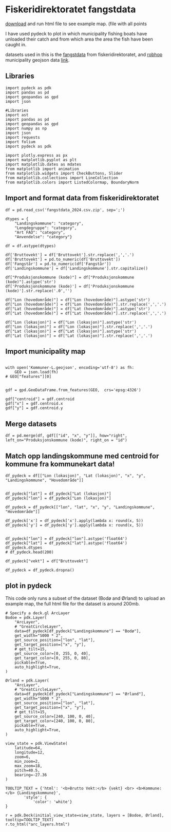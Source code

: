 # Fiskeridirektoratet fangstdata

[download](arc_layers.html) and run html file to see example map. (file with all points 

I have used pydeck to plot in which municipality fishing boats have unloaded their catch and from which area the area the fish have been caught in.

datasets used in this is the [fangstdata](https://www.fiskeridir.no/Tall-og-analyse/AApne-data/Fangstdata-seddel-koblet-med-fartoeydata) from fiskeridirektoratet, and [robhop](https://github.com/robhop/) municipality geojson data [link](https://github.com/robhop/fylker-og-kommuner/blob/main/Kommuner-L.geojson).

## Libraries 

```
import pydeck as pdk
import pandas as pd
import geopandas as gpd
import json

#Libraries
import ast
import pandas as pd
import geopandas as gpd
import numpy as np
import json
import requests
import folium
import pydeck as pdk

import plotly.express as px
import matplotlib.pyplot as plt
import matplotlib.dates as mdates
from matplotlib import animation
from matplotlib.widgets import CheckButtons, Slider
from matplotlib.collections import LineCollection
from matplotlib.colors import ListedColormap, BoundaryNorm

```
## Import and format data from fiskeridirektoratet
```
df = pd.read_csv('fangstdata_2024.csv.zip', sep=';')

dtypes = {
    "Landingskommune": "category",
    "Lengdegruppe": "category",
    "Art FAO": "category",
    "Anvendelse": "category"}

df = df.astype(dtypes)

df['Bruttovekt'] = df['Bruttovekt'].str.replace(',','.')
df['Bruttovekt'] = pd.to_numeric(df['Bruttovekt'])
df['Fangstår'] = pd.to_numeric(df['Fangstår'])
df['Landingskommune'] = df['Landingskommune'].str.capitalize()

df["Produksjonskommune (kode)"] = df["Produksjonskommune (kode)"].astype('str')
df['Produksjonskommune (kode)'] = df['Produksjonskommune (kode)'].str.replace('.0','')

df["Lon (hovedområde)"] = df["Lon (hovedområde)"].astype('str')
df["Lon (hovedområde)"] = df["Lon (hovedområde)"].str.replace(',','.')
df["Lat (hovedområde)"] = df["Lat (hovedområde)"].astype('str')
df["Lat (hovedområde)"] = df["Lat (hovedområde)"].str.replace(',','.')

df["Lon (lokasjon)"] = df["Lon (lokasjon)"].astype('str')
df["Lon (lokasjon)"] = df["Lon (lokasjon)"].str.replace(',','.')
df["Lat (lokasjon)"] = df["Lat (lokasjon)"].astype('str')
df["Lat (lokasjon)"] = df["Lat (lokasjon)"].str.replace(',','.')

```
## Import municipality map 

```

with open('Kommuner-L.geojson', encoding='utf-8') as fh:
    GEO = json.load(fh)
# GEO["features"][0]


gdf = gpd.GeoDataFrame.from_features(GEO,  crs='epsg:4326')

gdf["centroid"] = gdf.centroid
gdf["x"] = gdf.centroid.x
gdf["y"] = gdf.centroid.y

```
## Merge datasets

```
df = pd.merge(df, gdf[["id", "x", "y"]], how="right", left_on="Produksjonskommune (kode)", right_on = "id")
```

## Match opp landingskommune med centroid for kommune fra kommunekart data!
```
df_pydeck = df[["Lon (lokasjon)", "Lat (lokasjon)", "x", "y", "Landingskommune", "Hovedområde"]]


df_pydeck["lat"] = df_pydeck["Lat (lokasjon)"]
df_pydeck["lon"] = df_pydeck["Lon (lokasjon)"]

df_pydeck = df_pydeck[["lon", "lat", "x", "y", "Landingskommune", "Hovedområde"]]

df_pydeck['x'] = df_pydeck['x'].apply(lambda x: round(x, 5))
df_pydeck['y'] = df_pydeck['y'].apply(lambda x: round(x, 5))


df_pydeck["lon"] = df_pydeck["lon"].astype('float64')
df_pydeck["lat"] = df_pydeck["lat"].astype('float64')
df_pydeck.dtypes
# df_pydeck.head(200)

df_pydeck["vekt"] = df["Bruttovekt"]

df_pydeck = df_pydeck.dropna()

```

## plot in pydeck

This code only runs a subset of the dataset (Bodø and Ørland) to upload an example map, the full html file for the dataset is around 200mb. 
```
# Specify a deck.gl ArcLayer
Bodoe = pdk.Layer(
    "ArcLayer",
    # "GreatCircleLayer",
    data=df_pydeck[df_pydeck["Landingskommune"] == "Bodø"],
    get_width="S000 * 2",
    get_source_position=["lon", "lat"],
    get_target_position=["x", "y"],
    # get_tilt=15,
    get_source_color=[0, 255, 0, 40],
    get_target_color=[0, 255, 0, 80],
    pickable=True,
    auto_highlight=True,
)

Ørland = pdk.Layer(
    "ArcLayer",
    # "GreatCircleLayer",
    data=df_pydeck[df_pydeck["Landingskommune"] == "Ørland"],
    get_width="S000 * 2",
    get_source_position=["lon", "lat"],
    get_target_position=["x", "y"],
    # get_tilt=15,
    get_source_color=[240, 100, 0, 40],
    get_target_color=[240, 100, 0, 80],
    pickable=True,
    auto_highlight=True,
)

view_state = pdk.ViewState(
    latitude=64,
    longitude=12,
    zoom=6,
    min_zoom=2,
    max_zoom=18,
    pitch=40.5,
    bearing=-27.36
)

TOOLTIP_TEXT = {'html': '<b>Brutto Vekt:</b> {vekt} <br> <b>Kommune:</b> {Landingskommune}',
        'style': {
            'color': 'white'}
}

r = pdk.Deck(initial_view_state=view_state, layers = [Bodoe, Ørland],  tooltip=TOOLTIP_TEXT)
r.to_html("arc_layers.html")

```
